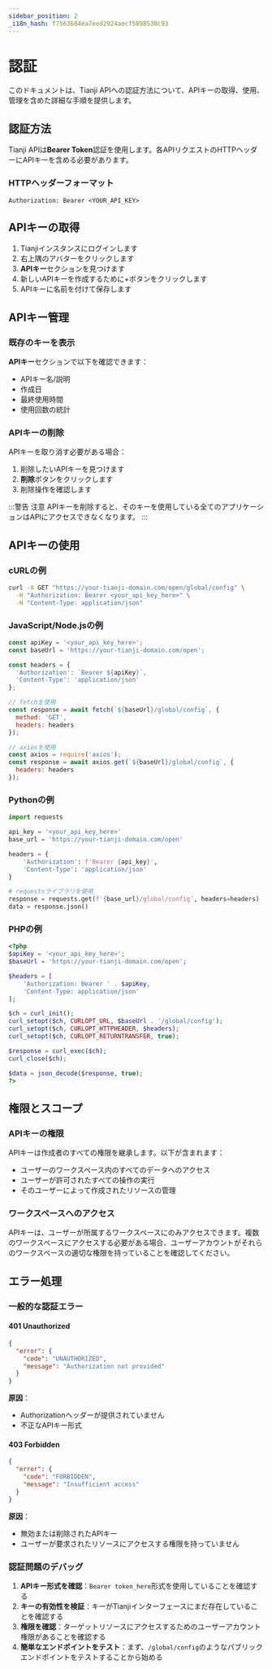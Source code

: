 ```yaml
---
sidebar_position: 2
_i18n_hash: f7563684ea7eed2924aecf5898530c93
---
```

# 認証

このドキュメントは、Tianji APIへの認証方法について、APIキーの取得、使用、管理を含めた詳細な手順を提供します。

## 認証方法

Tianji APIは**Bearer Token**認証を使用します。各APIリクエストのHTTPヘッダーにAPIキーを含める必要があります。

### HTTPヘッダーフォーマット

```http
Authorization: Bearer <YOUR_API_KEY>
```

## APIキーの取得

1. Tianjiインスタンスにログインします
2. 右上隅のアバターをクリックします
3. **APIキー**セクションを見つけます
4. 新しいAPIキーを作成するために+ボタンをクリックします
5. APIキーに名前を付けて保存します

## APIキー管理

### 既存のキーを表示

**APIキー**セクションで以下を確認できます：
- APIキー名/説明
- 作成日
- 最終使用時間
- 使用回数の統計

### APIキーの削除

APIキーを取り消す必要がある場合：
1. 削除したいAPIキーを見つけます
2. **削除**ボタンをクリックします
3. 削除操作を確認します

:::警告 注意
APIキーを削除すると、そのキーを使用している全てのアプリケーションはAPIにアクセスできなくなります。
:::

## APIキーの使用

### cURLの例

```bash
curl -X GET "https://your-tianji-domain.com/open/global/config" \
  -H "Authorization: Bearer <your_api_key_here>" \
  -H "Content-Type: application/json"
```

### JavaScript/Node.jsの例

```javascript
const apiKey = '<your_api_key_here>';
const baseUrl = 'https://your-tianji-domain.com/open';

const headers = {
  'Authorization': `Bearer ${apiKey}`,
  'Content-Type': 'application/json'
};

// fetchを使用
const response = await fetch(`${baseUrl}/global/config`, {
  method: 'GET',
  headers: headers
});

// axiosを使用
const axios = require('axios');
const response = await axios.get(`${baseUrl}/global/config`, {
  headers: headers
});
```

### Pythonの例

```python
import requests

api_key = '<your_api_key_here>'
base_url = 'https://your-tianji-domain.com/open'

headers = {
    'Authorization': f'Bearer {api_key}',
    'Content-Type': 'application/json'
}

# requestsライブラリを使用
response = requests.get(f'{base_url}/global/config', headers=headers)
data = response.json()
```

### PHPの例

```php
<?php
$apiKey = '<your_api_key_here>';
$baseUrl = 'https://your-tianji-domain.com/open';

$headers = [
    'Authorization: Bearer ' . $apiKey,
    'Content-Type: application/json'
];

$ch = curl_init();
curl_setopt($ch, CURLOPT_URL, $baseUrl . '/global/config');
curl_setopt($ch, CURLOPT_HTTPHEADER, $headers);
curl_setopt($ch, CURLOPT_RETURNTRANSFER, true);

$response = curl_exec($ch);
curl_close($ch);

$data = json_decode($response, true);
?>
```

## 権限とスコープ

### APIキーの権限

APIキーは作成者のすべての権限を継承します。以下が含まれます：
- ユーザーのワークスペース内のすべてのデータへのアクセス
- ユーザーが許可されたすべての操作の実行
- そのユーザーによって作成されたリソースの管理

### ワークスペースへのアクセス

APIキーは、ユーザーが所属するワークスペースにのみアクセスできます。複数のワークスペースにアクセスする必要がある場合、ユーザーアカウントがそれらのワークスペースの適切な権限を持っていることを確認してください。

## エラー処理

### 一般的な認証エラー

#### 401 Unauthorized

```json
{
  "error": {
    "code": "UNAUTHORIZED",
    "message": "Authorization not provided"
  }
}
```

**原因**：
- Authorizationヘッダーが提供されていません
- 不正なAPIキー形式

#### 403 Forbidden

```json
{
  "error": {
    "code": "FORBIDDEN", 
    "message": "Insufficient access"
  }
}
```

**原因**：
- 無効または削除されたAPIキー
- ユーザーが要求されたリソースにアクセスする権限を持っていません

### 認証問題のデバッグ

1. **APIキー形式を確認**：`Bearer token_here`形式を使用していることを確認する
2. **キーの有効性を検証**：キーがTianjiインターフェースにまだ存在していることを確認する
3. **権限を確認**：ターゲットリソースにアクセスするためのユーザーアカウント権限があることを確認する
4. **簡単なエンドポイントをテスト**：まず、`/global/config`のようなパブリックエンドポイントをテストすることから始める
